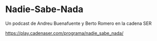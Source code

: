 # Nadie-Sabe-Nada

Un podcast de Andreu Buenafuente y Berto Romero en la cadena SER  

https://play.cadenaser.com/programa/nadie_sabe_nada/  
